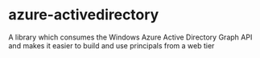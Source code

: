azure-activedirectory
=====================

A library which consumes the Windows Azure Active Directory Graph API and makes it easier to build and use principals from a web tier